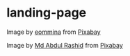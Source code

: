 # landing-page
Image by <a href="https://pixabay.com/users/eommina-1183101/?utm_source=link-attribution&amp;utm_medium=referral&amp;utm_campaign=image&amp;utm_content=1957063">eommina</a> from <a href="https://pixabay.com//?utm_source=link-attribution&amp;utm_medium=referral&amp;utm_campaign=image&amp;utm_content=1957063">Pixabay</a>

Image by <a href="https://pixabay.com/users/abdulrashid000-27710353/?utm_source=link-attribution&amp;utm_medium=referral&amp;utm_campaign=image&amp;utm_content=7347324">Md Abdul Rashid</a> from <a href="https://pixabay.com//?utm_source=link-attribution&amp;utm_medium=referral&amp;utm_campaign=image&amp;utm_content=7347324">Pixabay</a>